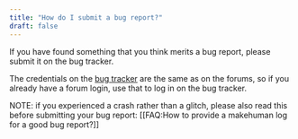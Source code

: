 ```yaml
---
title: "How do I submit a bug report?"
draft: false
---
```


If you have found something that you think merits a bug report, please submit it on the bug tracker.

The credentials on the [bug tracker](http://www.makehumancommunity.org/content/bugtracker.html) are the same as on the forums, so if you already have a forum login, use that to log in on the bug tracker.

NOTE: if you experienced a crash rather than a glitch, please also read this before submitting your bug report: [[FAQ:How to provide a makehuman log for a good bug report?]]